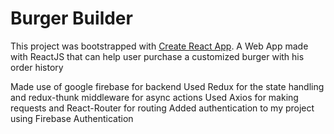# Burger Builder

This project was bootstrapped with [Create React App](https://github.com/facebookincubator/create-react-app).
A Web App made with ReactJS that can help user purchase a customized burger with his order history

Made use of google firebase for backend
Used Redux for the state handling and redux-thunk middleware for async actions
Used Axios for making requests and React-Router for routing
Added authentication to my project using Firebase Authentication
